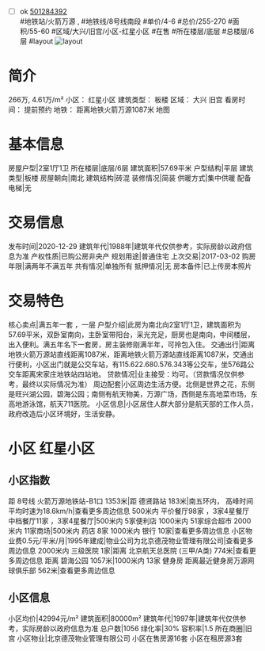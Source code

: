 - [ ] ok [501284392](https://bj.5i5j.com/ershoufang/501284392.html)  
 #地铁站/火箭万源 ,  #地铁线/8号线南段
#单价/4-6 #总价/255-270 #面积/55-60   #区域/大兴/旧宫/小区-红星小区 #在售 #所在楼层/底层 #总楼层/6层 #layout 
![layout](http://image2a.5i5j.com/bdir/layout/947dd5ce2b5d4583a0b1c1a6ebb7a8f7.jpg_P5.jpg) 
# 简介 
 266万,  4.61万/m² 
小区： 红星小区
建筑类型： 板楼
区域： 大兴 旧宫
看房时间： 提前预约
地铁： 距离地铁火箭万源1087米 地图
# 基本信息 
 房屋户型|2室1厅1卫
所在楼层|底层/6层
建筑面积|57.69平米
户型结构|平层
建筑类型|板楼
房屋朝向|南北
建筑结构|砖混
装修情况|简装
供暖方式|集中供暖
配备电梯|无
# 交易信息 
 发布时间|2020-12-29
建筑年代|1988年|建筑年代仅供参考，实际房龄以政府信息为准
产权性质|已购公房非央产
规划用途|普通住宅
上次交易|2017-03-02
购房年限|满两年不满五年
共有情况|单独所有
抵押情况|无
房本备件|已上传房本照片
# 交易特色 
 核心卖点|满五年一套 ，一层
户型介绍|此房为南北向2室1厅1卫，建筑面积为57.69平米，双卧室南向，主卧室带阳台，采光充足，厨房也是南向，中间楼层，出入便利。满五年名下一套房，房主装修刚满半年，可拎包入住。
交通出行|距离地铁火箭万源站直线距离1087米，距离地铁火箭万源站直线距离1087米，交通出行便利，小区出门就是公交车站，有115.622.680.576.343等公交车，坐576路公交车距离宋家庄地铁站四站地。
贷款情况|业主接受：均可。（贷款情况仅供参考，最终以实际情况为准）
周边配套|小区周边生活方便。北侧是世界之花，东侧是旺兴湖公园，碧海公园；南侧有航天物美，万源广场，西侧是东高地菜市场，东高地游泳馆，航天711医院。
小区信息|小区居住人群大部分是航天部的工作人员，政府改造后小区环境好，生活安静。
# 小区 红星小区
## 小区指数 
 距 8号线 火箭万源地铁站-B1口 1353米|距 德贤路站 183米|南五环内， 高峰时间平均时速为18.6km/h|查看更多周边信息
500米内 平价餐厅98家 ，3家4星餐厅
中档餐厅11家 ，3家4星餐厅|500米内 5家便利店
1000米内 51家综合超市
2000米内 11家商场|500米内 药店 8家
1000米内 银行 10家|查看更多周边信息
小区物业费0.5元/平米/月|1995年建成|物业公司为北京德茂物业管理有限公司|查看更多周边信息
2000米内 三级医院 1家|距离 北京航天总医院 (三甲/A类) 774米|查看更多周边信息
距离 碧海公园 1057米|1000米内 13家 健身房
距离最近健身房万源网球俱乐部 562米|查看更多周边信息
## 小区信息 
 小区均价|42994元/m²
建筑面积|80000m²
建筑年代|1997年|建筑年代仅供参考，实际房龄以政府信息为准
总户数|1056
绿化率|30%
容积率|1.5
所在商圈|旧宫
小区物业|北京德茂物业管理有限公司
小区在售房源16套
小区在租房源3套
